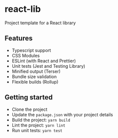 # react-lib

Project template for a React library

## Features

- Typescript support
- CSS Modules
- ESLint (with React and Prettier)
- Unit tests (Jest and Testing Library)
- Minified output (Terser)
- Bundle size validation
- Flexible builds (Rollup)

## Getting started

- Clone the project
- Update the `package.json` with your project details
- Build the project: `yarn build`
- Lint the project: `yarn lint`
- Run unit tests: `yarn test`
